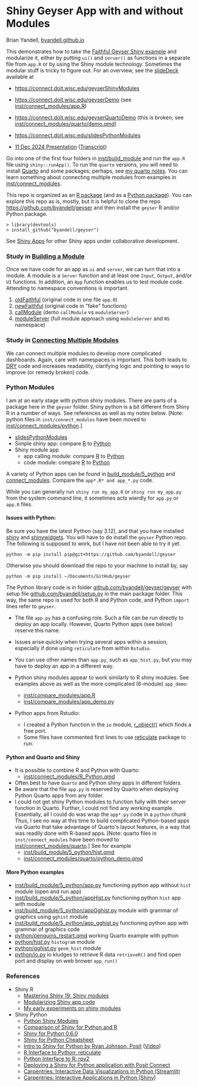 # Shiny Geyser App with and without Modules

Brian Yandell, [byandell.github.io](https://byandell.github.io)

This demonstrates how to take the
[Faithful Geyser Shiny example](https://shiny.rstudio.com/gallery/faithful.html)
and modularize it, either by putting `ui()` and `server()` as functions in a
separate file from `app.R` or by using the Shiny module technology.
Sometimes the modular stuff is tricky to figure out.
For an overview, see the 
[slideDeck](https://github.com/byandell/geyser/tree/main/inst/slideDeck)
available at

- <https://connect.doit.wisc.edu/geyserShinyModules>
- <https://connect.doit.wisc.edu/geyserDemo> (see
[inst/connect_modules/app.R](https://github.com/byandell/geyser/blob/main/inst/connect_modules/app.R))
- <https://connect.doit.wisc.edu/geyserQuartoDemo> (this is broken; see
[inst/connect_modules/quarto/demo.qmd](https://github.com/byandell/geyser/blob/main/inst/connect_modules/quarto/demo.qmd))
- <https://connect.doit.wisc.edu/slidesPythonModules>

- [11 Dec 2024 Presentation](https://drive.google.com/file/d/1BGSIhihpBc-2TfRza5RGeXBCB55EC6-l)
([Transcript](https://docs.google.com/document/d/1x15G20Mj8EBFJTAit8-LP-9DlystM6TR9TQf8-tBpjs))

Go into one of the first four folders in
[inst/build_module](https://github.com/byandell/geyser/tree/main/inst/build_module)
and run the `app.R` file using `shiny::runApp()`.
To run the `quarto` versions, you will need to install
[Quarto](https://quarto.org/) and some packages; perhaps, see
[my quarto notes](https://github.com/byandell/quarto).
You can learn something about connecting multiple modules from examples in
[inst/connect_modules](https://github.com/byandell/geyser/tree/main/inst/connect_modules).

This repo is organized as an 
[R package](https://docs.posit.co/ide/user/ide/guide/pkg-devel/writing-packages.html)
(and as a
[Python package](https://packaging.python.org/en/latest/tutorials/packaging-projects/)).
You can explore this repo as is, mostly, but it is helpful to clone the repo
<https://github.com/byandell/geyser>
and then install the `geyser` R and/or Python package.

```
> library(devtools)
> install_github("byandell/geyser")
```

See
[Shiny Apps](https://github.com/AttieLab-Systems-Genetics/Documentation/blob/main/ShinyApps.md)
for other Shiny apps under collaborative development.

### Study in [Building a Module](https://github.com/byandell/geyser/tree/main/inst/build_module)

Once we have code for an app as `ui` and `server`, we can turn that into a module.
A module is a `Server` function and at least one `Input`, `Output`, and/or
`UI` functions. In addition, an `App` function enables us to test module code.
Attending to namespace conventions is important. 

1. [oldFaithful](https://github.com/byandell/geyser/tree/main/inst/build_module/1_oldFaithful)
(original code in one file `app.R`)
2. [newFaithful](https://github.com/byandell/geyser/tree/main/inst/build_module/2_newFaithful)
(original code in "fake" functions)
3. [callModule](https://github.com/byandell/geyser/tree/main/inst/build_module/3_callModule)
(demo `callModule` vs `moduleServer`)
4. [moduleServer](https://github.com/byandell/geyser/tree/main/inst/build_module/4_moduleServer)
(full module approach using `moduleServer` and `NS` namespace)

### Study in [Connecting Multiple Modules](https://github.com/byandell/geyser/tree/main/inst/connect_modules)

We can connect multiple modules to develop more complicated dashboards.
Again, care with namespaces is important.
This both leads to
[DRY](https://www.getdbt.com/blog/guide-to-dry)
code and increases readability, clarifying logic and pointing to ways to improve
(or remedy broken) code.

### Python Modules

I am at an early stage with python shiny modules.
There are parts of a package here in the `geyser` folder.
Shiny python is a bit different from Shiny R in a number of ways.
See references as well as my notes below.
[Note: python files in `inst/connect_modules` have been moved to
[inst/connect_modules/python](https://github.com/byandell/geyser/tree/main/inst/connect_modules/python).]

- [slidesPythonModules](https://connect.doit.wisc.edu/slidesPythonModules)
- Simple shiny app: compare
[R](https://github.com/byandell/geyser/tree/main/inst/build_module/1_oldFaithful/appLogic.R)
to 
[Python](https://github.com/byandell/geyser/tree/main/inst/build_module/5_Python/appHist.py)
- Shiny module app
  - app calling module: compare
[R](https://github.com/byandell/geyser/blob/main/inst/build_module/4_moduleServer/app_hist.R)
to 
[Python](https://github.com/byandell/geyser/blob/main/inst/build_module/5_python/app_hist.py)
  - code module: compare
[R](https://github.com/byandell/geyser/blob/main/R/histApp.R)
to 
[Python](https://github.com/byandell/geyser/blob/main/geyser/hist.py)

A variety of Python apps can be found in
[build_module/5_python](https://github.com/byandell/geyser/blob/main/inst/build_module/5_python)
and
[connect_modules](https://github.com/byandell/geyser/blob/main/inst/connect_modules).
Compare the `app*.R* and app_*.py` code.

While you can generally run `shiny run my_app.R` or
`shiny run my_app.py` from the system command line,
it sometimes acts wierdly for `app.py` or `app.R` files.

#### Issues with Python:

Be sure you have the latest Python (say 3.12),
and that you have installed
[shiny](https://pypi.org/project/shiny/)
and
[shinywidgets](https://pypi.org/project/shinywidgets/).
You will have to do install the `geyser` Python repo.
The following is supposed to work, but I have not been able to try it yet.

```
python -m pip install pip@git+https://github.com/byandell/geyser
```

Otherwise you should download the repo to your machine to install by, say

```
python -m pip install ~/Documents/GitHub/geyser
```

The Python library code is in folder
[github.com/byandell/geyser/geyser](https://github.com/byandell/geyser/blob/main/geyser)
with setup file
[github.com/byandell/setup.py](https://github.com/byandell/geyser/blob/main/setup.py)
in the main package folder.
This way, the same repo is used for both R and Python code,
and Python `import` lines refer to `geyser`.

- The file `app.py` has a confusing role.
Such a file can be run directly to deploy an app locally.
However, Quarto Python apps (see below) reserve this name.
- Issues arise quickly when trying several apps within a session,
especially if done using `reticulate` from within `Rstudio`.
- You can use other names than `app.py`, such as `app_hist.py`,
but you may have to deploy an app in a different way.
- Python shiny modules appear to work similarly to R shiny modules.
See examples above as well as the more complicated (6-module) `app_demo`:
  - [inst/compare_modules/app.R](https://github.com/byandell/geyser/blob/main/inst/connect_modules/app.R)
  - [inst/compare_modules/app_demo.py](https://github.com/byandell/geyser/blob/main/inst/connect_modules/app_demo.py)

- Python apps from Rstudio: 
  - I created a Python function in the `io` module,
[r_object()](https://github.com/byandell/geyser/blob/main/geyser/io.py)
which finds a free port.
  - Some files have commented first lines to use
[reticulate](https://rstudio.github.io/reticulate/)
package to run.

#### Python and Quarto and Shiny

- It is possible to combine R and Python with Quarto:
  - [inst/connect_modules/R_Python.qmd](https://github.com/byandell/geyser/blob/inst/connect_modules/R_Python.qmd)
- Often best to have `Quarto` and Python shiny apps in different folders.
- Be aware that the file `app.py` is reserved by Quarto when deploying
Python Quarto apps from any folder.
- I could not get shiny Python modules to function fully with their
server function in Quarto. Further, I could not find any working example.
Essentially, all I could do was wrap the `app*.py` code in a `python` chunk
Thus, I see no way at this time to build complicated Python-based apps
via Quarto that take advantage of Quarto's layout features, 
in a way that was readily done with R-based apps.
[Note: quarto files in `inst/connect_modules` have been moved to
[inst/connect_modules/quarto](https://github.com/byandell/geyser/tree/main/inst/connect_modules/quarto).]
See for example
  - [inst/build_module/5_python/hist.qmd](https://github.com/byandell/geyser/blob/main/inst/build_module/5_python/hist.qmd)
  - [inst/connect_modules/quarto/python_demo.qmd](https://github.com/byandell/geyser/blob/main/inst/connect_modules/quarto/python_demo.qmd)

#### More Python examples

- [inst/build_module/5_python/app.py](https://github.com/byandell/geyser/blob/main/inst/build_module/5_python/app.py)
functioning python app without `hist` module (open and run app)
- [inst/build_module/5_python/appHist.py](https://github.com/byandell/geyser/blob/main/inst/build_module/5_python/appHist.py)
functioning python `hist` app with module 
- [inst/build_module/5_python/appGghist.py](https://github.com/byandell/geyser/blob/main/inst/build_module/5_python/appGghist.py)
module with grammar of graphics using `gghist` module
- [inst/build_module/5_python/app_gghist.py](https://github.com/byandell/geyser/blob/main/inst/build_module/5_python/app_gghist.py)
functioning python app with grammar of graphics code
- [python/penguins_restart.qmd](https://github.com/byandell/geyser/blob/main/python/penguins_restart.qmd)
working Quarto example with python
- [python/hist.py](https://github.com/byandell/geyser/blob/main/python/hist.py)
`histogram` module
- [python/gghist.py](https://github.com/byandell/geyser/blob/main/python/gghist.py)
`geom_hist` module
- [python/io.py](https://github.com/byandell/geyser/blob/main/python/io.py)
io kludges to retrieve R data `retrieveR()` and find open port and display on web brower `app_run()`

### References

- Shiny R
  - [Mastering Shiny 19: Shiny modules](https://mastering-shiny.org/scaling-modules.html)
  - [Modularizing Shiny app code](https://shiny.rstudio.com/articles/modules.html)
  - [My early experiments on shiny modules](https://github.com/byandell/shiny_module)
- Shiny Python
  - [Python Shiny Modules](https://shiny.posit.co/py/docs/modules.html)
  - [Comparison of Shiny for Python and R](https://shiny.posit.co/py/docs/comp-r-shiny.html)
  - [Shiny for Python 0.6.0](https://shiny.posit.co/blog/posts/shiny-python-0.6.0/)
  - [Shiny for Python Cheatsheet](https://rstudio.github.io/cheatsheets/html/shiny-python.html)
  - [Intro to Shiny for Python by Ryan Johnson, Posit](https://it.wisc.edu/wp-content/uploads/Intro-to-Shiny-for-Python.pdf)
([Video](https://mediaspace.wisc.edu/media/Shiny+App+with+Python+-+Posit+Day+2/1_q6p65pfh))
  - [R Interface to Python: reticulate](https://rstudio.github.io/reticulate/)
  - [Python Interface to R: rpy2](https://rpy2.github.io/)
  - [Deploying a Shiny for Python application with Posit Connect](https://posit.co/blog/deploying-a-shiny-for-python-application-with-posit-connect/)
  - [Carpentries: Interactive Data Visualizations in Python (Streamlit)](https://carpentries-incubator.github.io/python-interactive-data-visualizations/)
  - [Carpentries: Interactive Applications in Python (Shiny)](https://wvuhpc.github.io/Interactive-Applications-Python/)
  
